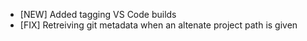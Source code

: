- [NEW] Added tagging VS Code builds
- [FIX] Retreiving git metadata when an altenate project path is given
